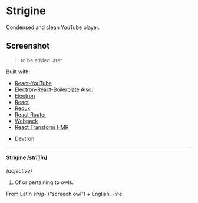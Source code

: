 # Strigine

Condensed and clean YouTube player.

## Screenshot

>to be added later

Built with:
- [React-YouTube](https://github.com/troybetz/react-youtube)
- [Electron-React-Boilerplate](https://github.com/chentsulin/electron-react-boilerplate)
Also:
- [Electron](http://electron.atom.io/) 
- [React](https://facebook.github.io/react/)
- [Redux](https://github.com/reactjs/redux)
- [React Router](https://github.com/reactjs/react-router)
- [Webpack](http://webpack.github.io/docs/)
- [React Transform HMR](https://github.com/gaearon/react-transform-hmr) 
* [Devtron](https://github.com/electron/devtron)

---
#### Strigine *[strĭʹjīn]*  
*(adjective)*  
1. Of or pertaining to owls.  

From Latin *strig*- (“screech owl”) + English, *-ine*.
